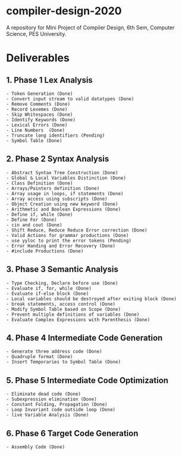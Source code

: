 # compiler-design-2020
A repository for Mini Project of Compiler Design, 6th Sem, Computer Science, PES University.
# Deliverables
##  1. Phase 1 Lex Analysis
    - Token Generation (Done) 
    - Convert input stream to valid datatypes (Done)
    - Remove Comments (Done)
    - Record Lexemes (Done)
    - Skip Whitespaces (Done)
    - Identify Keywords (Done)
    - Lexical Errors (Done)
    - Line Numbers  (Done)
    - Truncate long identifiers (Pending)
    - Symbol Table (Done)
##  2. Phase 2 Syntax Analysis<br>
    - Abstract Syntax Tree Construction (Done)
    - Global & Local Variables Distinction (Done)
    - Class Definition (Done)
    - Arrays/Pointers definition (Done)
    - Array usage in loops, if statements (Done)
    - Array access using subscripts (Done)
    - Object Creation using new keyword (Done)
    - Arithmetic and Boolean Expressions (Done)
    - Define if, while (Done)
    - Define For (Done)
    - cin and cout (Done)
    - Shift Reduce, Reduce Reduce Error correction (Done)
    - Valid Actions for grammar productions (Done)
    - use yyloc to print the error tokens (Pending)
    - Error Handing and Error Recovery (Done)
    - #include Productions (Done)
 ## 3. Phase 3 Semantic Analysis
    - Type Checking, Declare before use (Done)
    - Evaluate if, for, while (Done)
    - Evaluate if-else block (Done)
    - Local variables should be destroyed after exiting block (Done)
    - break statements, access control (Done)
    - Modify Symbol Table based on Scope (Done)
    - Prevent multiple definitions of variables (Done)
    - Evaluate Complex Expressions with Parenthesis (Done)
 ## 4. Phase 4 Intermediate Code Generation
    - Generate three address code (Done)
    - Quadruple format (Done) 
    - Insert Temporaries to Symbol Table (Done)
##  5. Phase 5 Intermediate Code Optimization
    - Eliminate dead code (Done)
    - Subexpression elimination (Done)
    - Constant Folding, Propagation (Done)
    - Loop Invariant code outside loop (Done)
    - live Variable Analysis (Done)
 ## 6. Phase 6 Target Code Generation
    - Assembly Code (Done)
    
    
